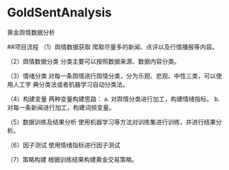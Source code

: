 # GoldSentAnalysis
黄金舆情数据分析

##项目流程
（1）舆情数据获取
 爬取尽量多的新闻、点评以及行情播报等内容。

（2）舆情数据分类
 分类主要可以按照数据来源、数据内容分类。

（3）情绪分类
 对每一条舆情进行舆情分类，分为乐观、悲观、中性三类，可以使用人工字
典分类法或者机器学习自动分类法。

（4）构建变量
两种变量构建思路：
a.	对舆情分类进行加工，构建情绪指标。
b.	对每一条新闻进行加工，构建词频变量。

（5）数据训练及结果分析
	使用机器学习等方法对训练集进行训练，并进行结果分析。

（6）因子测试
	使用情绪指标进行因子测试

（7）策略构建
	根据训练结果构建黄金交易策略。
